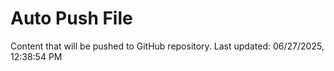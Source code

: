 # Auto Push File

Content that will be pushed to GitHub repository.
Last updated: 06/27/2025, 12:38:54 PM